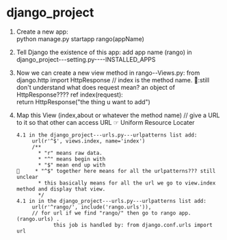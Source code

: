 # django_project

1. Create a new app:  
       python manage.py startapp  rango(appName)
       
2. Tell Django the existence of this app:
       add app name (rango) in django_project---setting.py----INSTALLED_APPS

3. Now we can create a new view method in rango--Views.py:
   from django.http import HttpResponse
       // index is the method name.        🧐:still don't understand what does request mean? an object of HttpResponse???? 
       ref index(request):               
           return HttpResponse("the thing u want to add")
            
4. Map this View (index,about or whatever the method name) // give a URL to it so that other can access
       URL ☞  Uniform Resource Locater  
       
       4.1 in the django_project---urls.py---urlpatterns list add:
            url(r'^$', views.index, name='index')  
            /**
              * "r" means raw data. 
              * "^" means begin with
              * "$" mean end up with
       🧐     * "^$" together here means for all the urlpatterns??? still unclear
              * this basically means for all the url we go to view.index method and display that view.
              */
       4.1 in in the django_project---urls.py---urlpatterns list add:
            url(r'^rango/', include('rango.urls')),
            // for url if we find "rango/" then go to rango app. (rango.urls) . 
                   this job is handled by: from django.conf.urls import url
